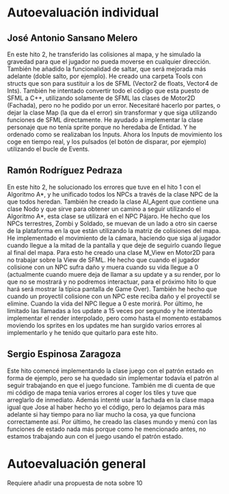 # Autoevaluación individual

## José Antonio Sansano Melero
En este hito 2, he transferido las colisiones al mapa, y he simulado la gravedad para que el jugador no pueda moverse en cualquier dirección. También he añadido la funcionalidad de saltar, que será mejorada más adelante (doble salto, por ejemplo).
He creado una carpeta Tools con structs que son para sustituir a los de SFML (Vector2 de floats, Vector4 de Ints). También he intentado convertir todo el código que esta puesto de SFML a C++, utilizando solamente de SFML las clases de Motor2D (Fachada), pero no he podido por un error. Necesitaré hacerlo por partes, o dejar la clase Map (la que da el error) sin transformar y que siga utilizando funciones de SFML directamente.
He ayudado a implementar la clase personaje que no tenía sprite porque no heredaba de Entidad.
Y he ordenado como se realizaban los Inputs. Ahora los Inputs de movimiento los coge en tiempo real, y los pulsados (el botón de disparar, por ejemplo) utilizando el bucle de Events.

## Ramón Rodríguez Pedraza
En este hito 2, he solucionado los errores que tuve en el hito 1 con el Algoritmo A*, y he unificado todos los NPCs a través de la clase NPC de la que todos heredan. También he creado la clase AI_Agent que contiene una clase Nodo y que sirve para obtener un camino a seguir utilizando el Algoritmo A*, esta clase se utilizará en el NPC Pájaro.
He hecho que los NPCs terrestres, Zombi y Soldado, se muevan de un lado a otro sin caerse de la plataforma en la que están utilizando la matriz de colisiones del mapa.
He implementado el movimiento de la cámara, haciendo que siga al jugador cuando llegue a la mitad de la pantalla y que deje de seguirlo cuando llegue al final del mapa. Para esto he creado una clase M_View en Motor2D para no trabajar sobre la View de SFML.
He hecho que cuando el jugador colisione con un NPC sufra daño y muera cuando su vida llegue a 0 (actualmente cuando muere deja de llamar a su update y a su render, por lo que no se mostrará y no podremos interactuar, para el próximo hito lo que hará será mostrar la típica pantalla de Game Over). También he hecho que cuando un proyectil colisione con un NPC este reciba daño y el proyectil se elimine. Cuando la vida del NPC llegue a 0 este morirá.
Por último, he limitado las llamadas a los update a 15 veces por segundo y he intentado implementar el render interpolado, pero como hasta el momento estabamos moviendo los sprites en los updates me han surgido varios errores al implementarlo y he tenido que quitarlo para este hito.

## Sergio Espinosa Zaragoza
Este hito comencé implementando la clase juego con el patrón estado en forma de ejemplo, pero se ha quedado sin implementar todavia el patrón al seguir trabajando en que el juego funcione.
También me di cuenta de que mi código de mapa tenia varios errores al coger los tiles y tuve que arreglarlo de inmediato. Además intenté usar la fachada en la clase mapa igual que Jose al haber hecho yo el código, pero lo dejamos para más adelante si hay tiempo para no liar mucho la cosa, ya que funciona correctamente así.
Por último, he creado las clases mundo y menú con las funciones de estado nada más porque como he mencionado antes, no estamos trabajando aun con el juego usando el patrón estado.


# Autoevaluación general
Requiere añadir una propuesta de nota sobre 10